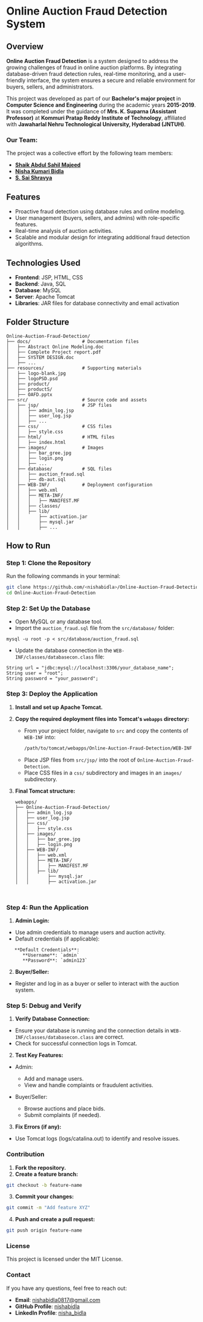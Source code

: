 # Online Auction Fraud Detection System

## Overview

**Online Auction Fraud Detection** is a system designed to address the growing challenges of fraud in online auction platforms. By integrating database-driven fraud detection rules, real-time monitoring, and a user-friendly interface, the system ensures a secure and reliable environment for buyers, sellers, and administrators.

This project was developed as part of our **Bachelor's major project** in **Computer Science and Engineering** during the academic years **2015-2019**. It was completed under the guidance of **Mrs. K. Suparna (Assistant Professor)** at **Kommuri Pratap Reddy Institute of Technology**, affiliated with **Jawaharlal Nehru Technological University, Hyderabad (JNTUH)**.


### Our Team:
The project was a collective effort by the following team members:
- [**Shaik Abdul Sahil Majeed**](https://www.linkedin.com/in/shaik-abdul-majeed-sahil-410b51151/)
- [**Nisha Kumari Bidla**](https://www.linkedin.com/in/nisha-kumari-bidla-850255146/)
- [**S. Sai Shravya**](https://www.linkedin.com/in/saishravyasimhadri/)

## Features
- Proactive fraud detection using database rules and online modeling.
- User management (buyers, sellers, and admins) with role-specific features.
- Real-time analysis of auction activities.
- Scalable and modular design for integrating additional fraud detection algorithms.

## Technologies Used
- **Frontend**: JSP, HTML, CSS
- **Backend**: Java, SQL
- **Database**: MySQL
- **Server**: Apache Tomcat
- **Libraries**: JAR files for database connectivity and email activation

## Folder Structure
```plaintext
Online-Auction-Fraud-Detection/
├── docs/                   # Documentation files
│   ├── Abstract Online Modeling.doc
│   ├── Complete Project report.pdf
│   ├── SYSTEM DESIGN.doc
│   ├── ...
├── resources/              # Supporting materials
│   ├── logo-blank.jpg
│   ├── logoPSD.psd
│   ├── product/
│   ├── productS/
│   ├── OAFD.pptx
├── src/                    # Source code and assets
│   ├── jsp/                # JSP files
│   │   ├── admin_log.jsp
│   │   ├── user_log.jsp
│   │   ├── ...
│   ├── css/                # CSS files
│   │   ├── style.css
│   ├── html/               # HTML files
│   │   ├── index.html
│   ├── images/             # Images
│   │   ├── bar_gree.jpg
│   │   ├── login.png
│   │   ├── ...
│   ├── database/           # SQL files
│   │   ├── auction_fraud.sql
│   │   ├── db-aut.sql
│   ├── WEB-INF/            # Deployment configuration
│   │   ├── web.xml
│   │   ├── META-INF/
│   │   │   ├── MANIFEST.MF
│   │   ├── classes/
│   │   ├── lib/
│   │       ├── activation.jar
│   │       ├── mysql.jar
│   │       ├── ...

```
## How to Run

### Step 1: Clone the Repository

Run the following commands in your terminal:
```bash
git clone https://github.com/<nishabidla>/Online-Auction-Fraud-Detection.git
cd Online-Auction-Fraud-Detection
```
### Step 2: Set Up the Database

- Open MySQL or any database tool.
- Import the `auction_fraud.sql` file from the `src/database/` folder:
```
mysql -u root -p < src/database/auction_fraud.sql
```
- Update the database connection in the ```WEB-INF/classes/databasecon.class``` file:
```
String url = "jdbc:mysql://localhost:3306/your_database_name";
String user = "root";
String password = "your_password";
```

### Step 3: Deploy the Application

1. **Install and set up Apache Tomcat.**

2. **Copy the required deployment files into Tomcat's `webapps` directory:**
   - From your project folder, navigate to `src` and copy the contents of `WEB-INF` into:
     ```bash
     /path/to/tomcat/webapps/Online-Auction-Fraud-Detection/WEB-INF
     ```
   - Place JSP files from `src/jsp/` into the root of `Online-Auction-Fraud-Detection`.
   - Place CSS files in a `css/` subdirectory and images in an `images/` subdirectory.

3. **Final Tomcat structure:**
   ```plaintext
   webapps/
   ├── Online-Auction-Fraud-Detection/
   │   ├── admin_log.jsp
   │   ├── user_log.jsp
   │   ├── css/
   │   │   ├── style.css
   │   ├── images/
   │   │   ├── bar_gree.jpg
   │   │   ├── login.png
   │   ├── WEB-INF/
   │   │   ├── web.xml
   │   │   ├── META-INF/
   │   │   │   ├── MANIFEST.MF
   │   │   ├── lib/
   │   │       ├── mysql.jar
   │   │       ├── activation.jar
  
  
### Step 4: Run the Application

1. **Admin Login:**

- Use admin credentials to manage users and auction activity.
- Default credentials (if applicable):
```
   **Default Credentials**:
      **Username**: `admin`
      **Password**: `admin123`

```
2. **Buyer/Seller:**
- Register and log in as a buyer or seller to interact with the auction system.

### Step 5: Debug and Verify

1. **Verify Database Connection:**

- Ensure your database is running and the connection details in `WEB-INF/classes/databasecon.class` are correct.
- Check for successful connection logs in Tomcat.
2. **Test Key Features:**

- Admin:
   - Add and manage users.
   - View and handle complaints or fraudulent activities.
     
- Buyer/Seller:
   - Browse auctions and place bids.
   - Submit complaints (if needed).

3. **Fix Errors (if any):**

- Use Tomcat logs (logs/catalina.out) to identify and resolve issues.
  
### Contribution
1. **Fork the repository.**
2. **Create a feature branch:**
```bash
git checkout -b feature-name
```
3. **Commit your changes:**
```bash
git commit -m "Add feature XYZ"
```
4. **Push and create a pull request:**
```bash
git push origin feature-name
```
### License
This project is licensed under the MIT License.

### Contact

If you have any questions, feel free to reach out:

- **Email**: [nishabidla0817@gmail.com](mailto:nishabidla0817@gmail.com)
- **GitHub Profile**: [nishabidla](https://github.com/nishabidla)
- **LinkedIn Profile**: [nisha_bidla](https://www.linkedin.com/in/nisha-kumari-bidla-850255146/)
